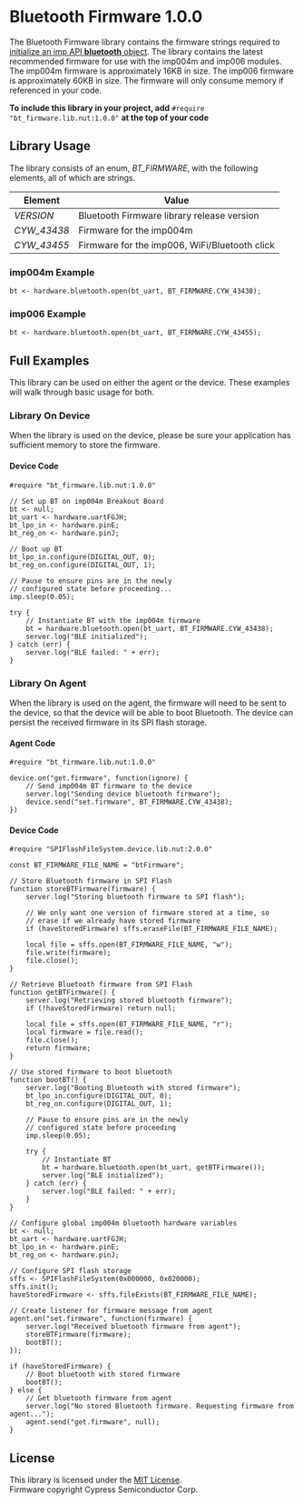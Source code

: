 # Bluetooth Firmware 1.0.0 #

The Bluetooth Firmware library contains the firmware strings required to [initialize an imp API **bluetooth** object](https://developer.electricimp.com/api/hardware/bluetooth/open). The library contains the latest recommended firmware for use with the imp004m and imp006 modules. The imp004m firmware is approximately 16KB in size. The imp006 firmware is approximately 60KB in size. The firmware will only consume memory if referenced in your code.

**To include this library in your project, add** `#require "bt_firmware.lib.nut:1.0.0"` **at the top of your code**

## Library Usage ##

The library consists of an enum, *BT_FIRMWARE*, with the following elements, all of which are strings.

| Element | Value |
| --- | --- |
| *VERSION* | Bluetooth Firmware library release version |
| *CYW_43438* | Firmware for the imp004m |
| *CYW_43455* | Firmware for the imp006, WiFi/Bluetooth click |

### imp004m Example ###

```squirrel
bt <- hardware.bluetooth.open(bt_uart, BT_FIRMWARE.CYW_43438);
```

### imp006 Example ###

```squirrel
bt <- hardware.bluetooth.open(bt_uart, BT_FIRMWARE.CYW_43455);
```

## Full Examples ##

This library can be used on either the agent or the device. These examples will walk through basic usage for both.

### Library On Device ###

When the library is used on the device, please be sure your application has sufficient memory to store the firmware.

#### Device Code ####

```squirrel
#require "bt_firmware.lib.nut:1.0.0"

// Set up BT on imp004m Breakout Board
bt <- null;
bt_uart <- hardware.uartFGJH;
bt_lpo_in <- hardware.pinE;
bt_reg_on <- hardware.pinJ;

// Boot up BT
bt_lpo_in.configure(DIGITAL_OUT, 0);
bt_reg_on.configure(DIGITAL_OUT, 1);

// Pause to ensure pins are in the newly
// configured state before proceeding...
imp.sleep(0.05);

try {
    // Instantiate BT with the imp004m firmware
    bt = hardware.bluetooth.open(bt_uart, BT_FIRMWARE.CYW_43438);
    server.log("BLE initialized");
} catch (err) {
    server.log("BLE failed: " + err);
}
```

### Library On Agent ###

When the library is used on the agent, the firmware will need to be sent to the device, so that the device will be able to boot Bluetooth. The device can persist the received firmware in its SPI flash storage.

#### Agent Code ####

```squirrel
#require "bt_firmware.lib.nut:1.0.0"

device.on("get.firmware", function(ignore) {
    // Send imp004m BT firmware to the device
    server.log("Sending device bluetooth firmware");
    device.send("set.firmware", BT_FIRMWARE.CYW_43438);
})
```

#### Device Code ####

```squirrel
#require "SPIFlashFileSystem.device.lib.nut:2.0.0"

const BT_FIRMWARE_FILE_NAME = "btFirmware";

// Store Bluetooth firmware in SPI Flash
function storeBTFirmware(firmware) {
    server.log("Storing bluetooth firmware to SPI flash");

    // We only want one version of firmware stored at a time, so
    // erase if we already have stored firmware
    if (haveStoredFirmware) sffs.eraseFile(BT_FIRMWARE_FILE_NAME);

    local file = sffs.open(BT_FIRMWARE_FILE_NAME, "w");
    file.write(firmware);
    file.close();
}

// Retrieve Bluetooth firmware from SPI Flash
function getBTFirmware() {
    server.log("Retrieving stored bluetooth firmware");
    if (!haveStoredFirmware) return null;

    local file = sffs.open(BT_FIRMWARE_FILE_NAME, "r");
    local firmware = file.read();
    file.close();
    return firmware;
}

// Use stored firmware to boot bluetooth
function bootBT() {
    server.log("Booting Bluetooth with stored firmware");
    bt_lpo_in.configure(DIGITAL_OUT, 0);
    bt_reg_on.configure(DIGITAL_OUT, 1);

    // Pause to ensure pins are in the newly
    // configured state before proceeding
    imp.sleep(0.05);

    try {
        // Instantiate BT
        bt = hardware.bluetooth.open(bt_uart, getBTFirmware());
        server.log("BLE initialized");
    } catch (err) {
        server.log("BLE failed: " + err);
    }
}

// Configure global imp004m bluetooth hardware variables
bt <- null;
bt_uart <- hardware.uartFGJH;
bt_lpo_in <- hardware.pinE;
bt_reg_on <- hardware.pinJ;

// Configure SPI flash storage
sffs <- SPIFlashFileSystem(0x000000, 0x020000);
sffs.init();
haveStoredFirmware <- sffs.fileExists(BT_FIRMWARE_FILE_NAME);

// Create listener for firmware message from agent
agent.on("set.firmware", function(firmware) {
    server.log("Received bluetooth firmware from agent");
    storeBTFirmware(firmware);
    bootBT();
});

if (haveStoredFirmware) {
    // Boot bluetooth with stored firmware
    bootBT();
} else {
    // Get bluetooth firmware from agent
    server.log("No stored Bluetooth firmware. Requesting firmware from agent...");
    agent.send("get.firmware", null);
}
```

## License ##

This library is licensed under the [MIT License](./LICENSE).<br />Firmware copyright Cypress Semiconductor Corp.
